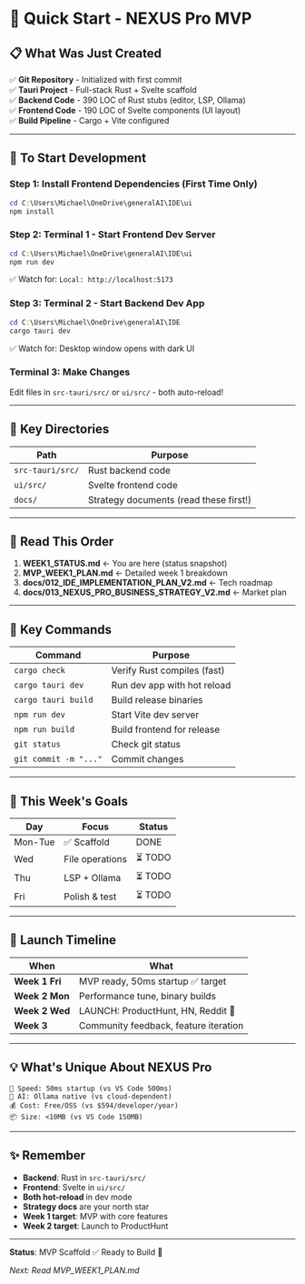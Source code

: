 # 🎯 Quick Start - NEXUS Pro MVP

## 📋 What Was Just Created

✅ **Git Repository** - Initialized with first commit  
✅ **Tauri Project** - Full-stack Rust + Svelte scaffold  
✅ **Backend Code** - 390 LOC of Rust stubs (editor, LSP, Ollama)  
✅ **Frontend Code** - 190 LOC of Svelte components (UI layout)  
✅ **Build Pipeline** - Cargo + Vite configured  

---

## 🚀 To Start Development

### Step 1: Install Frontend Dependencies (First Time Only)
```powershell
cd C:\Users\Michael\OneDrive\generalAI\IDE\ui
npm install
```

### Step 2: Terminal 1 - Start Frontend Dev Server
```powershell
cd C:\Users\Michael\OneDrive\generalAI\IDE\ui
npm run dev
```
✅ Watch for: `Local: http://localhost:5173`

### Step 3: Terminal 2 - Start Backend Dev App
```powershell
cd C:\Users\Michael\OneDrive\generalAI\IDE
cargo tauri dev
```
✅ Watch for: Desktop window opens with dark UI

### Terminal 3: Make Changes
Edit files in `src-tauri/src/` or `ui/src/` - both auto-reload!

---

## 📂 Key Directories

| Path | Purpose |
|------|---------|
| `src-tauri/src/` | Rust backend code |
| `ui/src/` | Svelte frontend code |
| `docs/` | Strategy documents (read these first!) |

---

## 📖 Read This Order

1. **WEEK1_STATUS.md** ← You are here (status snapshot)
2. **MVP_WEEK1_PLAN.md** ← Detailed week 1 breakdown
3. **docs/012_IDE_IMPLEMENTATION_PLAN_V2.md** ← Tech roadmap
4. **docs/013_NEXUS_PRO_BUSINESS_STRATEGY_V2.md** ← Market plan

---

## 🔧 Key Commands

| Command | Purpose |
|---------|---------|
| `cargo check` | Verify Rust compiles (fast) |
| `cargo tauri dev` | Run dev app with hot reload |
| `cargo tauri build` | Build release binaries |
| `npm run dev` | Start Vite dev server |
| `npm run build` | Build frontend for release |
| `git status` | Check git status |
| `git commit -m "..."` | Commit changes |

---

## 🎯 This Week's Goals

| Day | Focus | Status |
|-----|-------|--------|
| Mon-Tue | ✅ Scaffold | DONE |
| Wed | File operations | ⏳ TODO |
| Thu | LSP + Ollama | ⏳ TODO |
| Fri | Polish & test | ⏳ TODO |

---

## 🚀 Launch Timeline

| When | What |
|------|------|
| **Week 1 Fri** | MVP ready, 50ms startup ✅ target |
| **Week 2 Mon** | Performance tune, binary builds |
| **Week 2 Wed** | LAUNCH: ProductHunt, HN, Reddit 🚀 |
| **Week 3** | Community feedback, feature iteration |

---

## 💡 What's Unique About NEXUS Pro

```
🚀 Speed: 50ms startup (vs VS Code 500ms)
🤖 AI: Ollama native (vs cloud-dependent)
💰 Cost: Free/OSS (vs $594/developer/year)
📦 Size: <10MB (vs VS Code 150MB)
```

---

## ✨ Remember

- **Backend**: Rust in `src-tauri/src/`
- **Frontend**: Svelte in `ui/src/`
- **Both hot-reload** in dev mode
- **Strategy docs** are your north star
- **Week 1 target**: MVP with core features
- **Week 2 target**: Launch to ProductHunt

---

**Status**: MVP Scaffold ✅ Ready to Build 🚀

*Next: Read MVP_WEEK1_PLAN.md*

